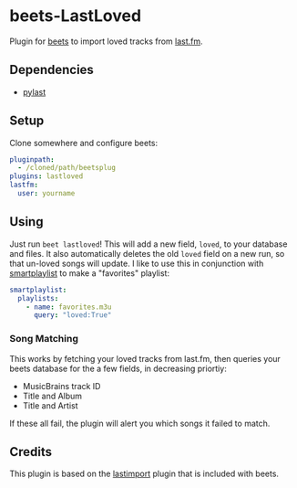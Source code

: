 # beets-LastLoved

Plugin for [beets](https://beets.io) to import loved tracks from [last.fm](https://last.fm).

## Dependencies

- [pylast](https://github.com/pylast/pylast)

## Setup

Clone somewhere and configure beets:

```yaml
pluginpath:
  - /cloned/path/beetsplug
plugins: lastloved
lastfm:
  user: yourname
```

## Using

Just run `beet lastloved`! This will add a new field, `loved`, to your database and files. It also automatically deletes the old `loved` field on a new run, so that un-loved songs will update. I like to use this in conjunction with [smartplaylist](https://docs.beets.io/en/latest/plugins/smartplaylist.html) to make a "favorites" playlist:

```yaml
smartplaylist:
  playlists:
    - name: favorites.m3u
      query: "loved:True"
```

### Song Matching

This works by fetching your loved tracks from last.fm, then queries your beets database for the a few fields, in decreasing priortiy:

- MusicBrains track ID
- Title and Album
- Title and Artist

If these all fail, the plugin will alert you which songs it failed to match.

## Credits

This plugin is based on the [lastimport](https://docs.beets.io/en/latest/plugins/lastimport.html) plugin that is included with beets.
